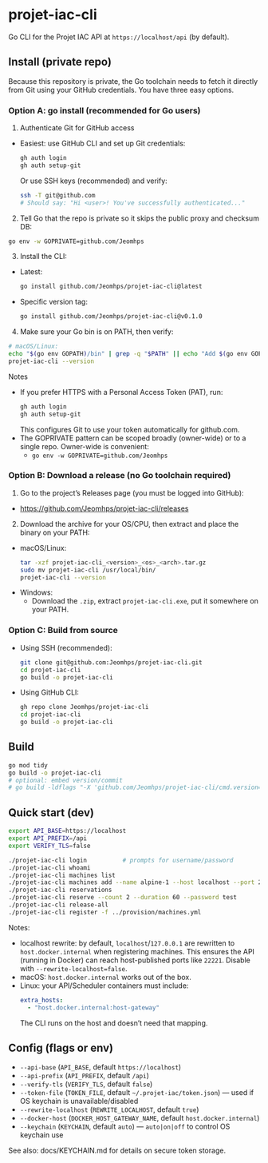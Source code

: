 # projet-iac-cli

Go CLI for the Projet IAC API at `https://localhost/api` (by default).

## Install (private repo)

Because this repository is private, the Go toolchain needs to fetch it directly from Git using your GitHub credentials. You have three easy options.

### Option A: go install (recommended for Go users)

1) Authenticate Git for GitHub access
- Easiest: use GitHub CLI and set up Git credentials:
  ```bash
  gh auth login
  gh auth setup-git
  ```
  Or use SSH keys (recommended) and verify:
  ```bash
  ssh -T git@github.com
  # Should say: "Hi <user>! You've successfully authenticated..."
  ```

2) Tell Go that the repo is private so it skips the public proxy and checksum DB:
```bash
go env -w GOPRIVATE=github.com/Jeomhps
```

3) Install the CLI:
- Latest:
  ```bash
  go install github.com/Jeomhps/projet-iac-cli@latest
  ```
- Specific version tag:
  ```bash
  go install github.com/Jeomhps/projet-iac-cli@v0.1.0
  ```

4) Make sure your Go bin is on PATH, then verify:
```bash
# macOS/Linux:
echo "$(go env GOPATH)/bin" | grep -q "$PATH" || echo "Add $(go env GOPATH)/bin to PATH"
projet-iac-cli --version
```

Notes
- If you prefer HTTPS with a Personal Access Token (PAT), run:
  ```bash
  gh auth login
  gh auth setup-git
  ```
  This configures Git to use your token automatically for github.com.
- The GOPRIVATE pattern can be scoped broadly (owner-wide) or to a single repo. Owner-wide is convenient:
  - `go env -w GOPRIVATE=github.com/Jeomhps`

### Option B: Download a release (no Go toolchain required)

1) Go to the project’s Releases page (you must be logged into GitHub):
- https://github.com/Jeomhps/projet-iac-cli/releases

2) Download the archive for your OS/CPU, then extract and place the binary on your PATH:
- macOS/Linux:
  ```bash
  tar -xzf projet-iac-cli_<version>_<os>_<arch>.tar.gz
  sudo mv projet-iac-cli /usr/local/bin/
  projet-iac-cli --version
  ```
- Windows:
  - Download the `.zip`, extract `projet-iac-cli.exe`, put it somewhere on your PATH.

### Option C: Build from source

- Using SSH (recommended):
  ```bash
  git clone git@github.com:Jeomhps/projet-iac-cli.git
  cd projet-iac-cli
  go build -o projet-iac-cli
  ```
- Using GitHub CLI:
  ```bash
  gh repo clone Jeomhps/projet-iac-cli
  cd projet-iac-cli
  go build -o projet-iac-cli
  ```

## Build

```bash
go mod tidy
go build -o projet-iac-cli
# optional: embed version/commit
# go build -ldflags "-X 'github.com/Jeomhps/projet-iac-cli/cmd.version=$(git describe --tags --always --dirty)' -X 'github.com/Jeomhps/projet-iac-cli/cmd.commit=$(git rev-parse --short HEAD)'" -o projet-iac-cli
```

## Quick start (dev)

```bash
export API_BASE=https://localhost
export API_PREFIX=/api
export VERIFY_TLS=false

./projet-iac-cli login          # prompts for username/password
./projet-iac-cli whoami
./projet-iac-cli machines list
./projet-iac-cli machines add --name alpine-1 --host localhost --port 22221 --user root --password test
./projet-iac-cli reservations
./projet-iac-cli reserve --count 2 --duration 60 --password test
./projet-iac-cli release-all
./projet-iac-cli register -f ../provision/machines.yml
```

Notes:
- localhost rewrite: by default, `localhost`/`127.0.0.1` are rewritten to `host.docker.internal` when registering machines. This ensures the API (running in Docker) can reach host-published ports like `22221`. Disable with `--rewrite-localhost=false`.
- macOS: `host.docker.internal` works out of the box.
- Linux: your API/Scheduler containers must include:
  ```yaml
  extra_hosts:
    - "host.docker.internal:host-gateway"
  ```
  The CLI runs on the host and doesn’t need that mapping.

## Config (flags or env)

- `--api-base` (`API_BASE`, default `https://localhost`)
- `--api-prefix` (`API_PREFIX`, default `/api`)
- `--verify-tls` (`VERIFY_TLS`, default `false`)
- `--token-file` (`TOKEN_FILE`, default `~/.projet-iac/token.json`) — used if OS keychain is unavailable/disabled
- `--rewrite-localhost` (`REWRITE_LOCALHOST`, default `true`)
- `--docker-host` (`DOCKER_HOST_GATEWAY_NAME`, default `host.docker.internal`)
- `--keychain` (`KEYCHAIN`, default `auto`) — `auto|on|off` to control OS keychain use

See also: docs/KEYCHAIN.md for details on secure token storage.
